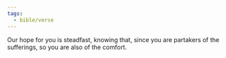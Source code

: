 ```yaml
---
tags:
  - bible/verse
---
```

Our hope for you is steadfast, knowing that, since you are partakers of the sufferings, so you are also of the comfort.